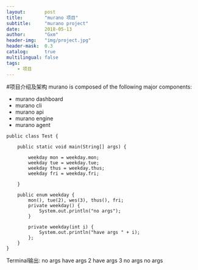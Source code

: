 ```yaml
---
layout:       post
title:        "murano 项目"
subtitle:     "murano project"
date:         2018-05-13
author:       "Gxm"
header-img:   "img/project.jpg"
header-mask:  0.3
catalog:      true
multilingual: false
tags:
    - 项目
---
```


#项目介绍及架构
murano is composed of the following major components:  
* murano dashboard
* murano cli
* murano api
* murano engine
* murano agent


```
public class Test {

    public static void main(String[] args) {

        weekday mon = weekday.mon;
        weekday tue = weekday.tue;
        weekday thus = weekday.thus;
        weekday fri = weekday.fri;

    }

    public enum weekday {
        mon(), tue(2), wes(3), thus(), fri;
        private weekday() {
            System.out.println("no args");
        }

        private weekday(int i) {
            System.out.println("have args " + i);
        };
    }
}
```
Terminal输出:
no args
have args 2
have args 3
no args
no args
